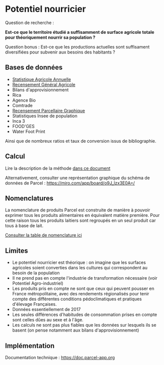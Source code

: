 # Potentiel nourricier

Question de recherche :

**Est-ce que le territoire étudié a suffisamment de surface agricole totale pour théoriquement nourrir sa population ?**

Question bonus : Est-ce que les productions actuelles sont suffisament diversifiées pour subvenir aux besoins des habitants ?

## Bases de données

- [Statistique Agricole Annuelle](../Bases%20de%20données/Statistique%20Agricole%20Annuelle.md)
- [Recensement Général Agricole](Bases%20de%20données/Recensement%20Général%20Agricole.md)
- Bilans d'approvisionnement
- Rica
- Agence Bio
- Comtrade
- [Recensement Parcellaire Graphique](../Bases%20de%20données/Recensement%20Parcellaire%20Graphique.md)
- Statistiques Insee de population
- Inca 3
- FOOD'GES
- Water Foot Print

Ainsi que de nombreux ratios et taux de conversion issus de bibliographie.


## Calcul
Lire la description de la méthode [dans ce document](https://bck.parcel-app.org/storage/app/uploads/public/633/407/dd3/633407dd356ea638253814.pdf)

Alternativement, consulter une représentation graphique du schéma de données de Parcel : https://miro.com/app/board/o9J_lzx3E0A=/

## Nomenclatures
La nomenclature de produits Parcel est construite de manière à pouvoir exprimer tous les produits alimentaires en équivalent matière première. Pour cette raison tous les produits laitiers sont regroupés en un seul produit car tous à base de lait.

[Consulter la table de nomenclature ici](https://outil-sources-interne.basic.coop/#/table/filieres.parcel)

## Limites
- Le potentiel nourricier est théorique : on imagine que les surfaces agricoles soient converties dans les cultures qui correspondent au besoin de la population
- Il ne prend pas en compte l'industrie de transformation nécessaire (voir Potentiel Agro-industriel)
- Les produits pris en compte ne sont que ceux qui peuvent pousser en France métropolitaine, avec des rendements régionalisés pour tenir compte des différentes conditions pédoclimatiques et pratiques d'élevage Françaises.
- Données essentiellement de 2017
- Les seules différences d'habitudes de consommation prises en compte sont celles dûes au sexe et à l'âge.
- Les calculs ne sont pas plus fiables que les données sur lesquels ils se basent (on pense notamment aux bilans d'approvisionnement)
  

## Implémentation

Documentation technique : https://doc.parcel-app.org
